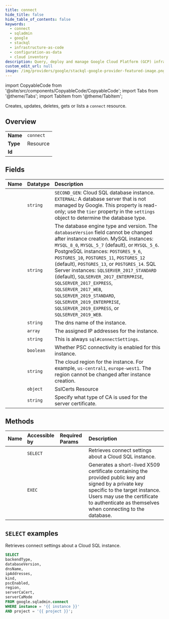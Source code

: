 ```yaml
---
title: connect
hide_title: false
hide_table_of_contents: false
keywords:
  - connect
  - sqladmin
  - google
  - stackql
  - infrastructure-as-code
  - configuration-as-data
  - cloud inventory
description: Query, deploy and manage Google Cloud Platform (GCP) infrastructure and resources using SQL
custom_edit_url: null
image: /img/providers/google/stackql-google-provider-featured-image.png
---
```


import CopyableCode from '@site/src/components/CopyableCode/CopyableCode';
import Tabs from '@theme/Tabs';
import TabItem from '@theme/TabItem';

Creates, updates, deletes, gets or lists a <code>connect</code> resource.

## Overview
<table><tbody>
<tr><td><b>Name</b></td><td><code>connect</code></td></tr>
<tr><td><b>Type</b></td><td>Resource</td></tr>
<tr><td><b>Id</b></td><td><CopyableCode code="google.sqladmin.connect" /></td></tr>
</tbody></table>

## Fields
| Name | Datatype | Description |
|:-----|:---------|:------------|
| <CopyableCode code="backendType" /> | `string` | `SECOND_GEN`: Cloud SQL database instance. `EXTERNAL`: A database server that is not managed by Google. This property is read-only; use the `tier` property in the `settings` object to determine the database type. |
| <CopyableCode code="databaseVersion" /> | `string` | The database engine type and version. The `databaseVersion` field cannot be changed after instance creation. MySQL instances: `MYSQL_8_0`, `MYSQL_5_7` (default), or `MYSQL_5_6`. PostgreSQL instances: `POSTGRES_9_6`, `POSTGRES_10`, `POSTGRES_11`, `POSTGRES_12` (default), `POSTGRES_13`, or `POSTGRES_14`. SQL Server instances: `SQLSERVER_2017_STANDARD` (default), `SQLSERVER_2017_ENTERPRISE`, `SQLSERVER_2017_EXPRESS`, `SQLSERVER_2017_WEB`, `SQLSERVER_2019_STANDARD`, `SQLSERVER_2019_ENTERPRISE`, `SQLSERVER_2019_EXPRESS`, or `SQLSERVER_2019_WEB`. |
| <CopyableCode code="dnsName" /> | `string` | The dns name of the instance. |
| <CopyableCode code="ipAddresses" /> | `array` | The assigned IP addresses for the instance. |
| <CopyableCode code="kind" /> | `string` | This is always `sql#connectSettings`. |
| <CopyableCode code="pscEnabled" /> | `boolean` | Whether PSC connectivity is enabled for this instance. |
| <CopyableCode code="region" /> | `string` | The cloud region for the instance. For example, `us-central1`, `europe-west1`. The region cannot be changed after instance creation. |
| <CopyableCode code="serverCaCert" /> | `object` | SslCerts Resource |
| <CopyableCode code="serverCaMode" /> | `string` | Specify what type of CA is used for the server certificate. |

## Methods
| Name | Accessible by | Required Params | Description |
|:-----|:--------------|:----------------|:------------|
| <CopyableCode code="get" /> | `SELECT` | <CopyableCode code="instance, project" /> | Retrieves connect settings about a Cloud SQL instance. |
| <CopyableCode code="generate_ephemeral" /> | `EXEC` | <CopyableCode code="instance, project" /> | Generates a short-lived X509 certificate containing the provided public key and signed by a private key specific to the target instance. Users may use the certificate to authenticate as themselves when connecting to the database. |

## `SELECT` examples

Retrieves connect settings about a Cloud SQL instance.

```sql
SELECT
backendType,
databaseVersion,
dnsName,
ipAddresses,
kind,
pscEnabled,
region,
serverCaCert,
serverCaMode
FROM google.sqladmin.connect
WHERE instance = '{{ instance }}'
AND project = '{{ project }}';
```
